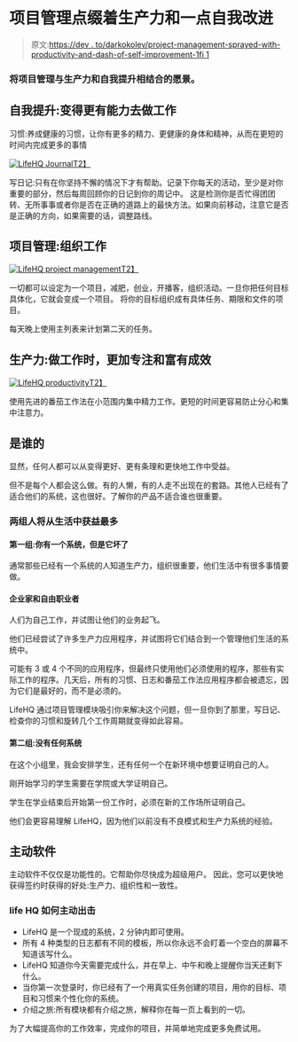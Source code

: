 # 项目管理点缀着生产力和一点自我改进

> 原文:[https://dev . to/darkokolev/project-management-sprayed-with-productivity-and-dash-of-self-improvement-1fi 1](https://dev.to/darkokolev/project-management-sprinkled-with-productivity-and-a-dash-of-self-improvement-1fi1)

### [](#the-vision-of-combining-project-management-with-productivity-and-self-improvement)将项目管理与生产力和自我提升相结合的愿景。

## [](#self-improvement-become-more-capable-to-do-the-work)自我提升:变得更有能力去做工作

习惯:养成健康的习惯，让你有更多的精力、更健康的身体和精神，从而在更短的时间内完成更多的事情

[![LifeHQ Journal](../Images/eca3a08ffc7bfab347fefb157755b16e.png)T2】](https://res.cloudinary.com/practicaldev/image/fetch/s--KgZKvEum--/c_limit%2Cf_auto%2Cfl_progressive%2Cq_auto%2Cw_880/https://blog.lifehqapp.com/wp-content/uploads/2019/04/intro-journal-normal.jpg)

写日记:只有在你坚持不懈的情况下才有帮助。记录下你每天的活动，至少是对你重要的部分，然后每周回顾你的日记到你的周记中。
这是检测你是否忙得团团转、无所事事或者你是否在正确的道路上的最快方法。如果向前移动，注意它是否是正确的方向，如果需要的话，调整路线。

## [](#project-management-organize-the-work)项目管理:组织工作

[![LifeHQ project management](../Images/14be953c60dac2092b276c9cca603c70.png)T2】](https://res.cloudinary.com/practicaldev/image/fetch/s--ruUWf85Y--/c_limit%2Cf_auto%2Cfl_progressive%2Cq_auto%2Cw_880/https://blog.lifehqapp.com/wp-content/uploads/2019/04/intro-project-overview.jpg)

一切都可以设定为一个项目，减肥，创业，开播客，组织活动。一旦你把任何目标具体化，它就会变成一个项目。
将你的目标组织成有具体任务、期限和文件的项目。

每天晚上使用主列表来计划第二天的任务。

## [](#productivity-do-the-work-more-focused-and-productive)生产力:做工作时，更加专注和富有成效

[![LifeHQ productivity](../Images/478f4ceee43a30f1233a4ef4071f1e49.png)T2】](https://res.cloudinary.com/practicaldev/image/fetch/s--9YtglrJP--/c_limit%2Cf_auto%2Cfl_progressive%2Cq_auto%2Cw_880/https://blog.lifehqapp.com/wp-content/uploads/2019/04/intro-work.jpg)

使用先进的番茄工作法在小范围内集中精力工作。更短的时间更容易防止分心和集中注意力。

## [](#who-is-it-for)是谁的

显然，任何人都可以从变得更好、更有条理和更快地工作中受益。

但不是每个人都会这么做。有的人懒，有的人走不出现在的套路。其他人已经有了适合他们的系统，这也很好。了解你的产品不适合谁也很重要。

### 两组人将从生活中获益最多

#### 第一组:你有一个系统，但是它坏了

通常那些已经有一个系统的人知道生产力，组织很重要，他们生活中有很多事情要做。

#### [](#entrepreneurs-and-freelancers)企业家和自由职业者

人们为自己工作，并试图让他们的业务起飞。

他们已经尝试了许多生产力应用程序，并试图将它们结合到一个管理他们生活的系统中。

可能有 3 或 4 个不同的应用程序，但最终只使用他们必须使用的程序，那些有实际工作的程序。几天后，所有的习惯、日志和番茄工作法应用程序都会被遗忘，因为它们是最好的，而不是必须的。

LifeHQ 通过项目管理模块吸引你来解决这个问题，但一旦你到了那里，写日记、检查你的习惯和旋转几个工作周期就变得如此容易。

#### [](#group-2-no-system-whatsoever)第二组:没有任何系统

在这个小组里，我会安排学生，还有任何一个在新环境中想要证明自己的人。

刚开始学习的学生需要在学院或大学证明自己。

学生在学业结束后开始第一份工作时，必须在新的工作场所证明自己。

他们会更容易理解 LifeHQ，因为他们以前没有不良模式和生产力系统的经验。

## [](#proactive-software)主动软件

主动软件不仅仅是功能性的。它帮助你尽快成为超级用户。
因此，您可以更快地获得签约时获得的好处:生产力、组织性和一致性。

### life HQ 如何主动出击

*   LifeHQ 是一个现成的系统，2 分钟内即可使用。
*   所有 4 种类型的日志都有不同的模板，所以你永远不会盯着一个空白的屏幕不知道该写什么。
*   LifeHQ 知道你今天需要完成什么，并在早上、中午和晚上提醒你当天还剩下什么。
*   当你第一次登录时，你已经有了一个用真实任务创建的项目，用你的目标、项目和习惯来个性化你的系统。
*   介绍之旅:所有模块都有介绍之旅，解释你在每一页上看到的一切。

为了大幅提高你的工作效率，完成你的项目，并简单地完成更多免费试用。